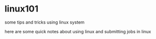 # linux101
some tips and tricks using linux system

here are some quick notes about using linux and submitting jobs in linux
